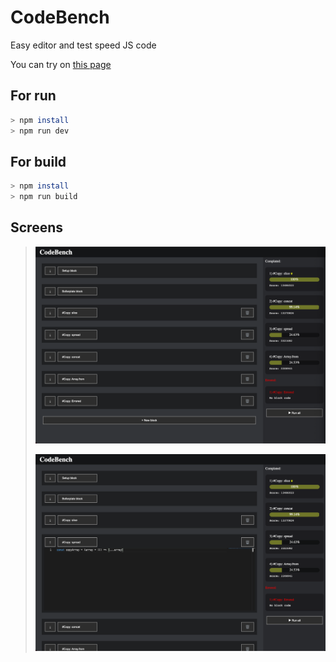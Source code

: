 # CodeBench

Easy editor and test speed JS code

You can try on [this page](https://rustudent.dev/code-bench)

## For run

```bash
> npm install
> npm run dev
```

## For build

```bash
> npm install
> npm run build
```

## Screens

> [![Screen 1](screens/screen1.png)](screens/screen1.png)
>
> [![Screen 2](screens/screen2.png)](screens/screen2.png)
